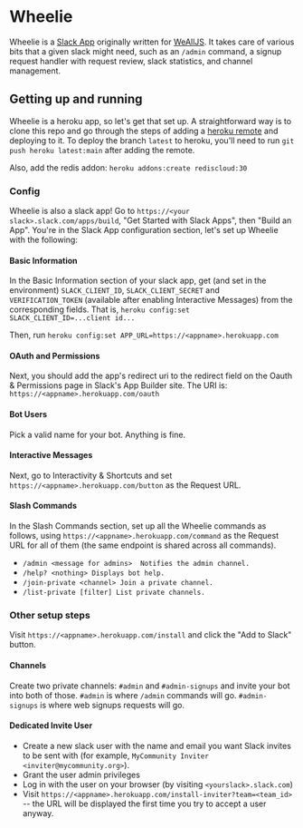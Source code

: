 # Wheelie

Wheelie is a [Slack App](http://slack.com/apps) originally written for
[WeAllJS](http://wealljs.org). It takes care of various bits that a given slack
might need, such as an `/admin` command, a signup request handler with request
review, slack statistics, and channel management.

## Getting up and running

Wheelie is a heroku app, so let's get that set up. A straightforward way is to clone this repo and go through the steps of adding a [heroku remote](https://devcenter.heroku.com/articles/git#creating-a-heroku-remote) and deploying to it. To deploy the branch `latest` to heroku, you'll need to run `git push heroku latest:main` after adding the remote. 

Also, add the redis addon: `heroku addons:create rediscloud:30`

### Config

Wheelie is also a slack app! Go to `https://<your slack>.slack.com/apps/build`, "Get Started with Slack Apps", then "Build an App". You're in the Slack App configuration section, let's set up Wheelie with the following:

#### Basic Information

In the Basic Information section of your slack app, get (and set in the
environment) `SLACK_CLIENT_ID`, `SLACK_CLIENT_SECRET` and `VERIFICATION_TOKEN` (available after enabling Interactive Messages)
from the corresponding fields. That is, `heroku config:set
SLACK_CLIENT_ID=...client id...`

Then, run `heroku config:set APP_URL=https://<appname>.herokuapp.com`

#### OAuth and Permissions

Next, you should add the app's redirect uri to the redirect field on the Oauth & Permissions page in Slack's App Builder site.
The URI is: `https://<appname>.herokuapp.com/oauth`

#### Bot Users

Pick a valid name for your bot. Anything is fine.

#### Interactive Messages

Next, go to Interactivity & Shortcuts and set `https://<appname>.herokuapp.com/button`
as the Request URL.

#### Slash Commands

In the Slash Commands section, set up all the Wheelie commands as follows, using
`https://<appname>.herokuapp.com/command` as the Request URL for all of them (the
same endpoint is shared across all commands).

* `/admin <message for admins>  Notifies the admin channel.`
* `/help? <nothing> Displays bot help.`
* `/join-private <channel> Join a private channel.`
* `/list-private [filter] List private channels.`

### Other setup steps

Visit `https://<appname>.herokuapp.com/install` and click the "Add to Slack" button.

#### Channels

Create two private channels: `#admin` and `#admin-signups` and invite your bot
into both of those. `#admin` is where `/admin` commands will go.
`#admin-signups` is where web signups requests will go.

#### Dedicated Invite User

* Create a new slack user with the name and email you want Slack invites to be
  sent with (for example, `MyCommunity Inviter <inviter@mycommunity.org>`).
* Grant the user admin privileges
* Log in with the user on your browser (by visiting `<yourslack>.slack.com`)
* Visit `https://<appname>.herokuapp.com/install-inviter?team=<team_id>` -- the URL will be displayed the first time you try to accept a user anyway.
